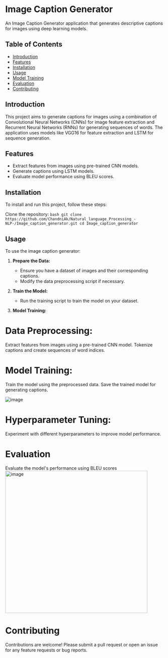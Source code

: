 # Image Caption Generator

An Image Caption Generator application that generates descriptive captions for images using deep learning models.

## Table of Contents

- [Introduction](#introduction)
- [Features](#features)
- [Installation](#installation)
- [Usage](#usage)
- [Model Training](#model-training)
- [Evaluation](#evaluation)
- [Contributing](#contributing)

## Introduction

This project aims to generate captions for images using a combination of Convolutional Neural Networks (CNNs) for image feature extraction and Recurrent Neural Networks (RNNs) for generating sequences of words. The application uses models like VGG16 for feature extraction and LSTM for sequence generation.

## Features

- Extract features from images using pre-trained CNN models.
- Generate captions using LSTM models.
- Evaluate model performance using BLEU scores.

## Installation

To install and run this project, follow these steps:

Clone the repository:
    ```bash
    git clone https://github.com/ChandniAk/Natural_language_Processing_-NLP-/Image_caption_generator.git
    cd Image_caption_generator
    ```




## Usage

To use the image caption generator:

1. **Prepare the Data:**
   - Ensure you have a dataset of images and their corresponding captions.
   - Modify the data preprocessing script if necessary.

2. **Train the Model:**
   - Run the training script to train the model on your dataset.

3. **Model Training:**
# Data Preprocessing:

Extract features from images using a pre-trained CNN model.
Tokenize captions and create sequences of word indices.
# Model Training:

Train the model using the preprocessed data.
Save the trained model for generating captions.

 
 
![image](https://github.com/ChandniAk/Natural_language_Processing_-NLP-/assets/34007005/d71b264d-b9df-4261-a28d-8f12285fdf45)


# Hyperparameter Tuning:

Experiment with different hyperparameters to improve model performance.
# Evaluation
Evaluate the model's performance using BLEU scores
<img width="452" alt="image" src="https://github.com/ChandniAk/Natural_language_Processing_-NLP-/assets/34007005/102d1c6c-d80e-4d6d-a61d-28bf2f94b61e">

# Contributing
Contributions are welcome! Please submit a pull request or open an issue for any feature requests or bug reports.


